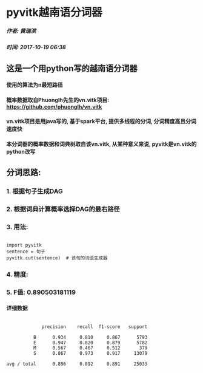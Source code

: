 pyvitk越南语分词器
===================
##### 作者: 黄瑞滨 #####
##### 时间: 2017-10-19 06:38 #####


## 这是一个用python写的越南语分词器 ##
#### 使用的算法为n最短路径 ####
#### 概率数据取自Phuonglh先生的vn.vitk项目: https://github.com/phuonglh/vn.vitk ####
#### vn.vitk项目是用java写的, 基于spark平台, 提供多线程的分词, 分词精度高且分词速度快 ####
#### 本分词器的概率数据和词典树取自该vn.vitk, 从某种意义来说, pyvitk是vn.vitk的python改写 ####


## 分词思路:
### 1. 根据句子生成DAG ###
### 2. 根据词典计算概率选择DAG的最右路径 ###
### 3. 用法: ###
<pre><code>
import pyvitk
sentence = 句子
pyvitk.cut(sentence)  # 该句的词语生成器
</code></pre>
### 4. 精度: ###

### 5. F值: 0.890503181119 ###
#### 详细数据 ####
<pre><code>
             precision    recall  f1-score   support

          B      0.934     0.810     0.867      5793
          E      0.947     0.820     0.879      5782
          M      0.567     0.467     0.512       379
          S      0.867     0.973     0.917     13079

avg / total      0.896     0.892     0.891     25033
</code></pre>
